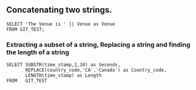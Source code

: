 ## Concatenating two strings.

```
SELECT 'The Venue is ' || Venue as Venue
FROM GIT_TEST;
```
### Extracting a subset of a string, Replacing a string and finding the length of a string
```
SELECT SUBSTR(time_stamp,1,10) as Seconds,
       REPLACE(country_code,'CA','Canada') as Country_code,
       LENGTH(time_stamp) as Length
FROM   GIT_TEST
```
